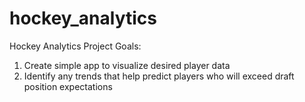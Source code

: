 # hockey_analytics
Hockey Analytics Project
Goals:
1. Create simple app to visualize desired player data
2. Identify any trends that help predict players who will exceed draft position expectations
